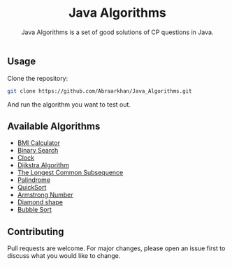 # <div align="center"> Java Algorithms 

<div align="center">Java Algorithms is a set of good solutions of CP questions in Java.</div>

</div>

<br>

## Usage

Clone the repository:

```bash
git clone https://github.com/Abraarkhan/Java_Algorithms.git
```
And run the algorithm you want to test out.

## Available Algorithms

* [BMI Calculator](https://github.com/Abraarkhan/Java_Algorithms/blob/main/BMI.java)
* [Binary Search](https://github.com/Abraarkhan/Java_Algorithms/blob/main/Binary%20Search.java)
* [Clock](https://github.com/Abraarkhan/Java_Algorithms/blob/main/Clock.java)
* [Dijkstra Algorithm](https://github.com/Abraarkhan/Java_Algorithms/blob/main/Dijkstra%20Algorithm.java)
* [The Longest Common Subsequence](https://github.com/Abraarkhan/Java_Algorithms/blob/main/Longest%20Common%20Subsequence.java)
* [Palindrome](https://github.com/Abraarkhan/Java_Algorithms/blob/main/PALLINDROME.java)
* [QuickSort](https://github.com/Abraarkhan/Java_Algorithms/blob/main/QuickSort.java)
* [Armstrong Number](https://github.com/Abraarkhan/Java_Algorithms/blob/main/armstrong_no.java)
* [Diamond shape](https://github.com/Abraarkhan/Java_Algorithms/blob/main/diamond_shape.java)
* [Bubble Sort](https://github.com/Abraarkhan/Java_Algorithms/BubbleSort.java)

## Contributing
Pull requests are welcome. For major changes, please open an issue first to discuss what you would like to change.
